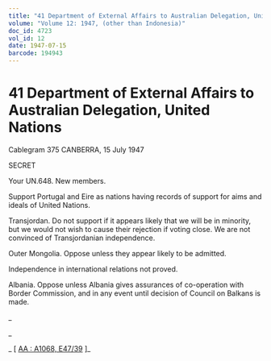 ```yaml
---
title: "41 Department of External Affairs to Australian Delegation, United Nations"
volume: "Volume 12: 1947, (other than Indonesia)"
doc_id: 4723
vol_id: 12
date: 1947-07-15
barcode: 194943
---
```


# 41 Department of External Affairs to Australian Delegation, United Nations

Cablegram 375 CANBERRA, 15 July 1947

SECRET

Your UN.648. New members.

Support Portugal and Eire as nations having records of support for aims and ideals of United Nations.

Transjordan. Do not support if it appears likely that we will be in minority, but we would not wish to cause their rejection if voting close. We are not convinced of Transjordanian independence.

Outer Mongolia. Oppose unless they appear likely to be admitted.

Independence in international relations not proved.

Albania. Oppose unless Albania gives assurances of co-operation with Border Commission, and in any event until decision of Council on Balkans is made.

_

_

_ [ [AA : A1068, E47/39](http://www.naa.gov.au/cgi-bin/Search?O=I&Number=194943) ]_
